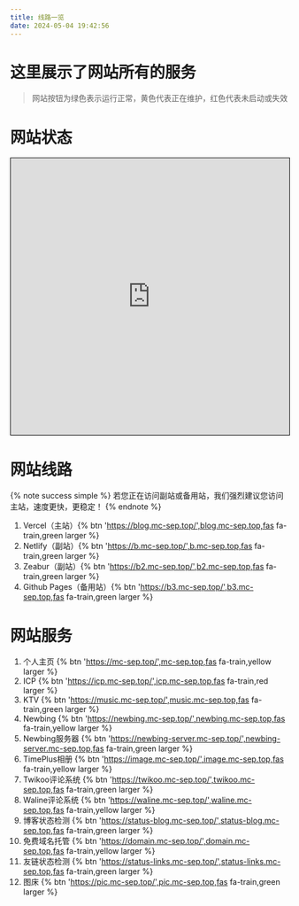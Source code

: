 ```yaml
---
title: 线路一览
date: 2024-05-04 19:42:56
---
```


# 这里展示了网站所有的服务

> 网站按钮为绿色表示运行正常，黄色代表正在维护，红色代表未启动或失效

# 网站状态

<iframe src="https://status-blog.mc-sep.top/" width="100%" height="500" style="border:1px solid black;">
</iframe>

# 网站线路

{% note success simple %}
若您正在访问副站或备用站，我们强烈建议您访问主站，速度更快，更稳定！
{% endnote %}

1. Vercel（主站）{% btn 'https://blog.mc-sep.top/',blog.mc-sep.top,fas fa-train,green larger %}
2. Netlify（副站）{% btn 'https://b.mc-sep.top/',b.mc-sep.top,fas fa-train,green larger %}
3. Zeabur（副站）{% btn 'https://b2.mc-sep.top/',b2.mc-sep.top,fas fa-train,green larger %}
4. Github Pages（备用站）{% btn 'https://b3.mc-sep.top/',b3.mc-sep.top,fas fa-train,green larger %}

# 网站服务

1. 个人主页 {% btn 'https://mc-sep.top/',mc-sep.top,fas fa-train,yellow larger %}
2. ICP {% btn 'https://icp.mc-sep.top/',icp.mc-sep.top,fas fa-train,red larger %}
3. KTV {% btn 'https://music.mc-sep.top/',music.mc-sep.top,fas fa-train,green larger %}
4. Newbing {% btn 'https://newbing.mc-sep.top/',newbing.mc-sep.top,fas fa-train,yellow larger %}
5. Newbing服务器 {% btn 'https://newbing-server.mc-sep.top/',newbing-server.mc-sep.top,fas fa-train,green larger %}
6. TimePlus相册 {% btn 'https://image.mc-sep.top/',image.mc-sep.top,fas fa-train,yellow larger %}
7. Twikoo评论系统 {% btn 'https://twikoo.mc-sep.top/',twikoo.mc-sep.top,fas fa-train,green larger %}
8. Waline评论系统 {% btn 'https://waline.mc-sep.top/',waline.mc-sep.top,fas fa-train,yellow larger %}
9. 博客状态检测 {% btn 'https://status-blog.mc-sep.top/',status-blog.mc-sep.top,fas fa-train,green larger %}
10. 免费域名托管 {% btn 'https://domain.mc-sep.top/',domain.mc-sep.top,fas fa-train,yellow larger %}
11. 友链状态检测 {% btn 'https://status-links.mc-sep.top/',status-links.mc-sep.top,fas fa-train,green larger %}
12. 图床 {% btn 'https://pic.mc-sep.top/',pic.mc-sep.top,fas fa-train,green larger %}